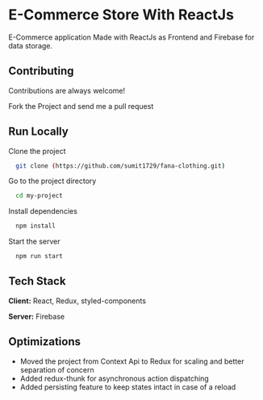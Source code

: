 
# E-Commerce Store With ReactJs

E-Commerce application Made with ReactJs as Frontend and Firebase for data storage.





## Contributing

Contributions are always welcome!

Fork the Project and send me a pull request


## Run Locally

Clone the project

```bash
  git clone (https://github.com/sumit1729/fana-clothing.git)
```

Go to the project directory

```bash
  cd my-project
```

Install dependencies

```bash
  npm install
```

Start the server

```bash
  npm run start
```


## Tech Stack

**Client:** React, Redux, styled-components

**Server:** Firebase


## Optimizations

* Moved the project from Context Api to Redux for scaling and better separation of concern 
* Added redux-thunk for asynchronous action dispatching
* Added persisting feature to keep states intact in case of a reload


